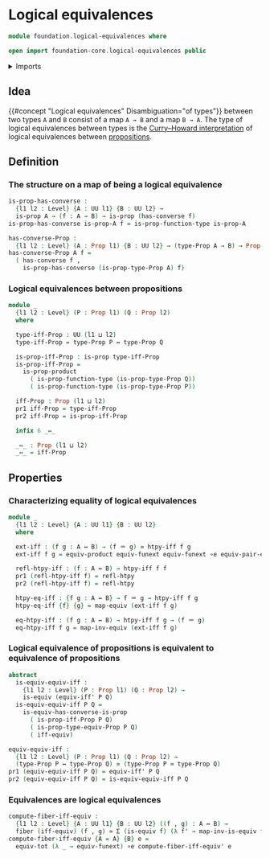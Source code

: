 # Logical equivalences

```agda
module foundation.logical-equivalences where

open import foundation-core.logical-equivalences public
```

<details><summary>Imports</summary>

```agda
open import foundation.dependent-pair-types
open import foundation.dependent-products-propositions
open import foundation.equality-cartesian-product-types
open import foundation.equivalence-extensionality
open import foundation.function-extensionality
open import foundation.functoriality-cartesian-product-types
open import foundation.type-arithmetic-dependent-pair-types
open import foundation.universe-levels

open import foundation-core.cartesian-product-types
open import foundation-core.contractible-types
open import foundation-core.equivalences
open import foundation-core.fibers-of-maps
open import foundation-core.function-types
open import foundation-core.functoriality-dependent-pair-types
open import foundation-core.homotopies
open import foundation-core.identity-types
open import foundation-core.injective-maps
open import foundation-core.propositions
open import foundation-core.torsorial-type-families
```

</details>

## Idea

{{#concept "Logical equivalences" Disambiguation="of types"}} between two types
`A` and `B` consist of a map `A → B` and a map `B → A`. The type of logical
equivalences between types is the
[Curry–Howard interpretation](https://en.wikipedia.org/wiki/Curry–Howard_correspondence)
of logical equivalences between [propositions](foundation-core.propositions.md).

## Definition

### The structure on a map of being a logical equivalence

```agda
is-prop-has-converse :
  {l1 l2 : Level} {A : UU l1} {B : UU l2} →
  is-prop A → (f : A → B) → is-prop (has-converse f)
is-prop-has-converse is-prop-A f = is-prop-function-type is-prop-A

has-converse-Prop :
  {l1 l2 : Level} (A : Prop l1) {B : UU l2} → (type-Prop A → B) → Prop (l1 ⊔ l2)
has-converse-Prop A f =
  ( has-converse f ,
    is-prop-has-converse (is-prop-type-Prop A) f)
```

### Logical equivalences between propositions

```agda
module _
  {l1 l2 : Level} (P : Prop l1) (Q : Prop l2)
  where

  type-iff-Prop : UU (l1 ⊔ l2)
  type-iff-Prop = type-Prop P ↔ type-Prop Q

  is-prop-iff-Prop : is-prop type-iff-Prop
  is-prop-iff-Prop =
    is-prop-product
      ( is-prop-function-type (is-prop-type-Prop Q))
      ( is-prop-function-type (is-prop-type-Prop P))

  iff-Prop : Prop (l1 ⊔ l2)
  pr1 iff-Prop = type-iff-Prop
  pr2 iff-Prop = is-prop-iff-Prop

  infix 6 _⇔_

  _⇔_ : Prop (l1 ⊔ l2)
  _⇔_ = iff-Prop
```

## Properties

### Characterizing equality of logical equivalences

```agda
module _
  {l1 l2 : Level} {A : UU l1} {B : UU l2}
  where

  ext-iff : (f g : A ↔ B) → (f ＝ g) ≃ htpy-iff f g
  ext-iff f g = equiv-product equiv-funext equiv-funext ∘e equiv-pair-eq f g

  refl-htpy-iff : (f : A ↔ B) → htpy-iff f f
  pr1 (refl-htpy-iff f) = refl-htpy
  pr2 (refl-htpy-iff f) = refl-htpy

  htpy-eq-iff : {f g : A ↔ B} → f ＝ g → htpy-iff f g
  htpy-eq-iff {f} {g} = map-equiv (ext-iff f g)

  eq-htpy-iff : (f g : A ↔ B) → htpy-iff f g → (f ＝ g)
  eq-htpy-iff f g = map-inv-equiv (ext-iff f g)
```

### Logical equivalence of propositions is equivalent to equivalence of propositions

```agda
abstract
  is-equiv-equiv-iff :
    {l1 l2 : Level} (P : Prop l1) (Q : Prop l2) →
    is-equiv (equiv-iff' P Q)
  is-equiv-equiv-iff P Q =
    is-equiv-has-converse-is-prop
      ( is-prop-iff-Prop P Q)
      ( is-prop-type-equiv-Prop P Q)
      ( iff-equiv)

equiv-equiv-iff :
  {l1 l2 : Level} (P : Prop l1) (Q : Prop l2) →
  (type-Prop P ↔ type-Prop Q) ≃ (type-Prop P ≃ type-Prop Q)
pr1 (equiv-equiv-iff P Q) = equiv-iff' P Q
pr2 (equiv-equiv-iff P Q) = is-equiv-equiv-iff P Q
```

### Equivalences are logical equivalences

```agda
compute-fiber-iff-equiv :
  {l1 l2 : Level} {A : UU l1} {B : UU l2} ((f , g) : A ↔ B) →
  fiber (iff-equiv) (f , g) ≃ Σ (is-equiv f) (λ f' → map-inv-is-equiv f' ~ g)
compute-fiber-iff-equiv {A = A} {B} e =
  equiv-tot (λ _ → equiv-funext) ∘e compute-fiber-iff-equiv' e
```
